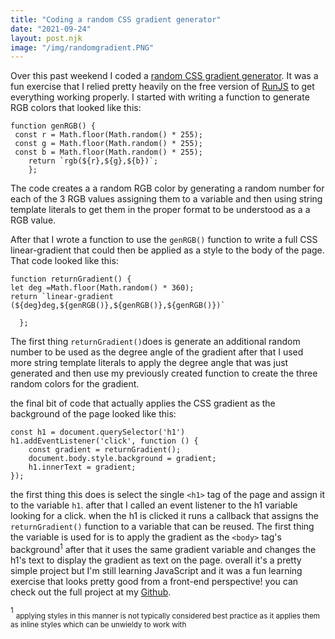 ```yaml
---
title: "Coding a random CSS gradient generator"
date: "2021-09-24"
layout: post.njk
image: "/img/randomgradient.PNG"
---
```


Over this past weekend I coded a [random CSS gradient generator](https://joshea.dev/randomgradient/). It was a fun exercise that I relied pretty heavily on the free version of [RunJS](https://runjs.app/) to get everything working properly. I started with writing a function to <!--more--> generate RGB colors that looked like this: 
```
function genRGB() {
 const r = Math.floor(Math.random() * 255);
 const g = Math.floor(Math.random() * 255);
 const b = Math.floor(Math.random() * 255);   
    return `rgb(${r},${g},${b})`;
    };
```
The code creates a a random RGB color by generating a random number for each of the 3 RGB values assigning them to a variable and then using string template literals to get them in the proper format to be understood as a  a RGB value.

After that I wrote a function to  use the `genRGB()` function to write a full CSS linear-gradient that could then be applied as a style to the body of the page. That code looked like this:
```
function returnGradient() {
let deg =Math.floor(Math.random() * 360);
return `linear-gradient
(${deg}deg,${genRGB()},${genRGB()},${genRGB()})`

  };
```
The first thing `returnGradient()`does is generate an additional random number to be used as the degree angle of the gradient after that I used more string template literals to apply the degree angle that was just generated and then use my previously created function to create the three random colors for the gradient. 

the final bit of code that actually applies the CSS gradient as the background of the page looked like this:
```
const h1 = document.querySelector('h1')
h1.addEventListener('click', function () {
    const gradient = returnGradient();
    document.body.style.background = gradient;
    h1.innerText = gradient;
});
```
the first thing this does is select the single `<h1>` tag of the page and assign it to the variable `h1`.
after that I called an event listener to the h1 variable looking for a click. when the h1 is clicked it runs a callback that assigns the `returnGradient()` function to a variable that can be reused. The first thing the variable is used for is to apply the gradient as the `<body>` tag's background<sup>1</sup> after that it uses the same gradient variable and changes the h1's text to display the gradient as text on the page. overall it's a pretty simple project but I'm still learning JavaScript and it was a fun learning exercise that looks pretty good from a front-end perspective! you can check out the full project at my [Github](https://github.com/whatnotery/randomgradient).




<sup>1</sup> <sub>applying styles in this manner is not typically considered best practice as it applies them as inline styles which can be unwieldy to work with </sub>
